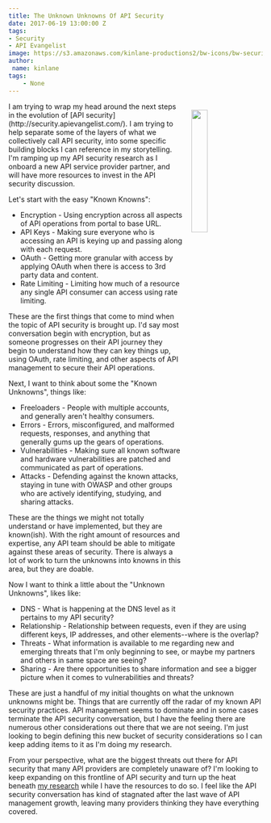 ```yaml
---
title: The Unknown Unknowns Of API Security
date: 2017-06-19 13:00:00 Z
tags:
- Security
- API Evangelist
image: https://s3.amazonaws.com/kinlane-productions2/bw-icons/bw-security-unknown.png
author:
 name: kinlane
tags:
    - None
---
```

<p><a href="http://security.apievangelist.com/"><img src="https://s3.amazonaws.com/kinlane-productions2/bw-icons/bw-security-unknown.png" align="right" width="25%" style="padding: 15px;" /></a></p>I am trying to wrap my head around the next steps in the evolution of [API security](http://security.apievangelist.com/). I am trying to help separate some of the layers of what we collectively call API security, into some specific building blocks I can reference in my storytelling. I'm ramping up my API security research as I onboard a new API service provider partner, and will have more resources to invest in the API security discussion.

Let's start with the easy "Known Knowns":

* Encryption - Using encryption across all aspects of API operations from portal to base URL.
* API Keys - Making sure everyone who is accessing an API is keying up and passing along with each request.
* OAuth - Getting more granular with access by applying OAuth when there is access to 3rd party data and content.
* Rate Limiting - Limiting how much of a resource any single API consumer can access using rate limiting.

These are the first things that come to mind when the topic of API security is brought up. I'd say most conversation begin with encryption, but as someone progresses on their API journey they begin to understand how they can key things up, using OAuth, rate limiting, and other aspects of API management to secure their API operations.

Next, I want to think about some the "Known Unknowns", things like:

* Freeloaders - People with multiple accounts, and generally aren't healthy consumers.
* Errors - Errors, misconfigured, and malformed requests, responses, and anything that generally gums up the gears of operations.
* Vulnerabilities - Making sure all known software and hardware vulnerabilities are patched and communicated as part of operations.
* Attacks - Defending against the known attacks, staying in tune with OWASP and other groups who are actively identifying, studying, and sharing attacks.

These are the things we might not totally understand or have implemented, but they are known(ish). With the right amount of resources and expertise, any API team should be able to mitigate against these areas of security. There is always a lot of work to turn the unknowns into knowns in this area, but they are doable.

Now I want to think a little about the "Unknown Unknowns", likes like:

* DNS - What is happening at the DNS level as it pertains to my API security?
* Relationship - Relationship between requests, even if they are using different keys, IP addresses, and other elements--where is the overlap?
* Threats - What information is available to me regarding new and emerging threats that I'm only beginning to see, or maybe my partners and others in same space are seeing?
* Sharing - Are there opportunities to share information and see a bigger picture when it comes to vulnerabilities and threats?

These are just a handful of my initial thoughts on what the unknown unknowns might be. Things that are currently off the radar of my known API security practices. API management seems to dominate and in some cases terminate the API security conversation, but I have the feeling there are numerous other considerations out there that we are not seeing. I'm just looking to begin defining this new bucket of security considerations so I can keep adding items to it as I'm doing my research.

From your perspective, what are the biggest threats out there for API security that many API providers are completely unaware of? I'm looking to keep expanding on this frontline of API security and turn up the heat beneath [my research](http://security.apievangelist.com) while I have the resources to do so. I feel like the API security conversation has kind of stagnated after the last wave of API management growth, leaving many providers thinking they have everything covered.